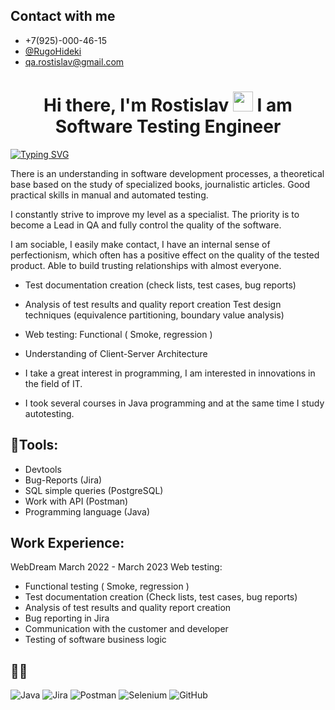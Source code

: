 ## Contact with me
- +7(925)-000-46-15
- <a href="https://t.me/RugoHideki" target="_blank">@RugoHideki</a>
- <a href="qa.rostislav@gmail.com" target="_blank">qa.rostislav@gmail.com</a>



<h1 align="center">Hi there, I'm Rostislav</a>
<img src="https://github.com/blackcater/blackcater/raw/main/images/Hi.gif" height="32"/>
I am Software Testing Engineer
</h1>

[![Typing SVG](https://readme-typing-svg.demolab.com?font=Montserrat&pause=1000&color=0E20F7&background=F97CFF00&width=600&lines=About+me+and+my+knowledge)](https://git.io/typing-svg)

There is an understanding in software development processes, a theoretical base based on the study of specialized books, journalistic articles.
Good practical skills in manual and automated testing.

I constantly strive to improve my level as a specialist. The priority is to become a Lead in QA and fully control the quality of the software.

I am sociable, I easily make contact, I have an internal sense of perfectionism, which often has a positive effect on the quality of the tested product. Able to build trusting relationships with almost everyone.
  
- Test documentation creation (check lists, test cases, bug
  reports)
  
- Analysis of test results and quality report creation
  Test design techniques (equivalence partitioning,
  boundary value analysis)
  
-  Web testing: Functional ( Smoke, regression )
  
-  Understanding of Client-Server Architecture

- I take a great interest in programming, I am interested in innovations in the field of IT.

- I took several courses in Java programming and at the same time I study autotesting.

## :page_with_curl:Tools:

- Devtools 
- Bug-Reports (Jira)
- SQL simple queries (PostgreSQL)
- Work with API (Postman)
- Programming language (Java)


## Work Experience:

WebDream March 2022 - March 2023
Web testing: 

- Functional testing ( Smoke, regression )
- Test documentation creation (Check lists, test cases, bug
  reports)
- Analysis of test results and quality report creation
- Bug reporting in Jira
- Communication with the customer and developer
- Testing of software business logic


## :man_technologist: 
![Java](https://img.shields.io/badge/java-%23ED8B00.svg?style=for-the-badge&logo=java&logoColor=white)
![Jira](https://img.shields.io/badge/jira-%230A0FFF.svg?style=for-the-badge&logo=jira&logoColor=white)
![Postman](https://img.shields.io/badge/Postman-FF6C37?style=for-the-badge&logo=postman&logoColor=white)
![Selenium](https://img.shields.io/badge/-selenium-%43B02A?style=for-the-badge&logo=selenium&logoColor=white)
![GitHub](https://img.shields.io/badge/github-%23121011.svg?style=for-the-badge&logo=github&logoColor=white)


